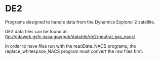 # DE2
Programs designed to handle data from the Dynamics Explorer 2 satellite.

DE2 data files can be found at:
ftp://cdaweb.gsfc.nasa.gov/pub/data/de/de2/neutral_gas_nacs/

In order to have files run with the readData_NACS programs, the replace_whitespace_NACS program must convert the raw files first.
